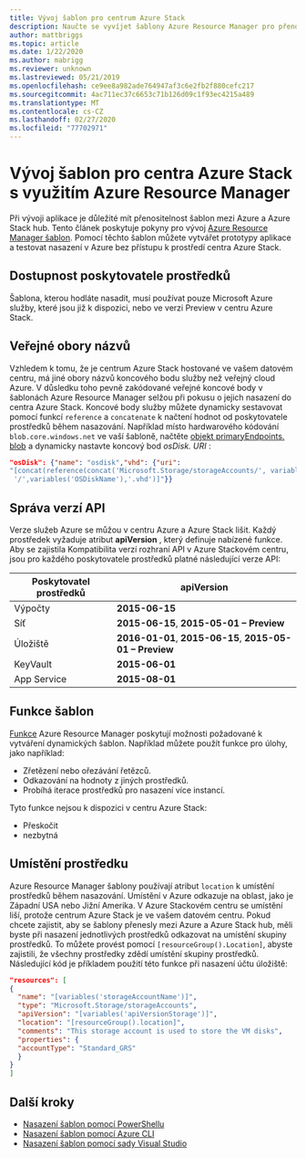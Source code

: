 ```yaml
---
title: Vývoj šablon pro centrum Azure Stack
description: Naučte se vyvíjet šablony Azure Resource Manager pro přenositelnost aplikací mezi Azure a centrum Azure Stack.
author: mattbriggs
ms.topic: article
ms.date: 1/22/2020
ms.author: mabrigg
ms.reviewer: unknown
ms.lastreviewed: 05/21/2019
ms.openlocfilehash: ce9ee8a982ade764947af3c6e2fb2f880cefc217
ms.sourcegitcommit: 4ac711ec37c6653c71b126d09c1f93ec4215a489
ms.translationtype: MT
ms.contentlocale: cs-CZ
ms.lasthandoff: 02/27/2020
ms.locfileid: "77702971"
---
```

# <a name="develop-templates-for-azure-stack-hub-with-azure-resource-manager"></a>Vývoj šablon pro centra Azure Stack s využitím Azure Resource Manager

Při vývoji aplikace je důležité mít přenositelnost šablon mezi Azure a Azure Stack hub. Tento článek poskytuje pokyny pro vývoj [Azure Resource Manager šablon](https://download.microsoft.com/download/E/A/4/EA4017B5-F2ED-449A-897E-BD92E42479CE/Getting_Started_With_Azure_Resource_Manager_white_paper_EN_US.pdf). Pomocí těchto šablon můžete vytvářet prototypy aplikace a testovat nasazení v Azure bez přístupu k prostředí centra Azure Stack.

## <a name="resource-provider-availability"></a>Dostupnost poskytovatele prostředků

Šablona, kterou hodláte nasadit, musí používat pouze Microsoft Azure služby, které jsou již k dispozici, nebo ve verzi Preview v centru Azure Stack.

## <a name="public-namespaces"></a>Veřejné obory názvů

Vzhledem k tomu, že je centrum Azure Stack hostované ve vašem datovém centru, má jiné obory názvů koncového bodu služby než veřejný cloud Azure. V důsledku toho pevně zakódované veřejné koncové body v šablonách Azure Resource Manager selžou při pokusu o jejich nasazení do centra Azure Stack. Koncové body služby můžete dynamicky sestavovat pomocí funkcí `reference` a `concatenate` k načtení hodnot od poskytovatele prostředků během nasazování. Například místo hardwarového kódování `blob.core.windows.net` ve vaší šabloně, načtěte [objekt primaryEndpoints. blob](https://github.com/Azure/AzureStack-QuickStart-Templates/blob/master/101-vm-windows-create/azuredeploy.json#L175) a dynamicky nastavte koncový bod *osDisk. URI* :

```json
"osDisk": {"name": "osdisk","vhd": {"uri":
"[concat(reference(concat('Microsoft.Storage/storageAccounts/', variables('storageAccountName')), '2015-06-15').primaryEndpoints.blob, variables('vmStorageAccountContainerName'),
 '/',variables('OSDiskName'),'.vhd')]"}}
```

## <a name="api-versioning"></a>Správa verzí API

Verze služeb Azure se můžou v centru Azure a Azure Stack lišit. Každý prostředek vyžaduje atribut **apiVersion** , který definuje nabízené funkce. Aby se zajistila Kompatibilita verzí rozhraní API v Azure Stackovém centru, jsou pro každého poskytovatele prostředků platné následující verze API:

| Poskytovatel prostředků | apiVersion |
| --- | --- |
| Výpočty |**2015-06-15** |
| Síť |**2015-06-15**, **2015-05-01 – Preview** |
| Úložiště |**2016-01-01**, **2015-06-15**, **2015-05-01 – Preview** |
| KeyVault | **2015-06-01** |
| App Service |**2015-08-01** |

## <a name="template-functions"></a>Funkce šablon

[Funkce](/azure/azure-resource-manager/resource-group-template-functions) Azure Resource Manager poskytují možnosti požadované k vytváření dynamických šablon. Například můžete použít funkce pro úlohy, jako například:

* Zřetězení nebo ořezávání řetězců.
* Odkazování na hodnoty z jiných prostředků.
* Probíhá iterace prostředků pro nasazení více instancí.

Tyto funkce nejsou k dispozici v centru Azure Stack:

* Přeskočit
* nezbytná

## <a name="resource-location"></a>Umístění prostředku

Azure Resource Manager šablony používají atribut `location` k umístění prostředků během nasazování. Umístění v Azure odkazuje na oblast, jako je Západní USA nebo Jižní Amerika. V Azure Stackovém centru se umístění liší, protože centrum Azure Stack je ve vašem datovém centru. Pokud chcete zajistit, aby se šablony přenesly mezi Azure a Azure Stack hub, měli byste při nasazení jednotlivých prostředků odkazovat na umístění skupiny prostředků. To můžete provést pomocí `[resourceGroup().Location]`, abyste zajistili, že všechny prostředky zdědí umístění skupiny prostředků. Následující kód je příkladem použití této funkce při nasazení účtu úložiště:

```json
"resources": [
{
  "name": "[variables('storageAccountName')]",
  "type": "Microsoft.Storage/storageAccounts",
  "apiVersion": "[variables('apiVersionStorage')]",
  "location": "[resourceGroup().location]",
  "comments": "This storage account is used to store the VM disks",
  "properties": {
  "accountType": "Standard_GRS"
  }
}
]
```

## <a name="next-steps"></a>Další kroky

* [Nasazení šablon pomocí PowerShellu](azure-stack-deploy-template-powershell.md)
* [Nasazení šablon pomocí Azure CLI](azure-stack-deploy-template-command-line.md)
* [Nasazení šablon pomocí sady Visual Studio](azure-stack-deploy-template-visual-studio.md)
